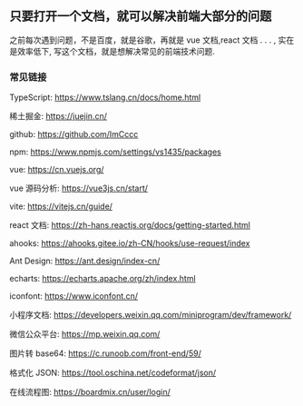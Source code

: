## 只要打开一个文档，就可以解决前端大部分的问题

之前每次遇到问题，不是百度，就是谷歌，再就是 vue 文档,react 文档 . . . , 实在是效率低下, 写这个文档，就是想解决常见的前端技术问题.

### 常见链接

TypeScript: <https://www.tslang.cn/docs/home.html>

稀土掘金: <https://juejin.cn/>

github: <https://github.com/ImCccc>

npm: <https://www.npmjs.com/settings/vs1435/packages>

vue: <https://cn.vuejs.org/>

vue 源码分析: <https://vue3js.cn/start/>

vite: <https://vitejs.cn/guide/>

react 文档: <https://zh-hans.reactjs.org/docs/getting-started.html>

ahooks: <https://ahooks.gitee.io/zh-CN/hooks/use-request/index>

Ant Design: <https://ant.design/index-cn/>

echarts: <https://echarts.apache.org/zh/index.html>

iconfont: <https://www.iconfont.cn/>

小程序文档: <https://developers.weixin.qq.com/miniprogram/dev/framework/>

微信公众平台: <https://mp.weixin.qq.com/>

图片转 base64: <https://c.runoob.com/front-end/59/>

格式化 JSON: <https://tool.oschina.net/codeformat/json/>

在线流程图: <https://boardmix.cn/user/login/>

